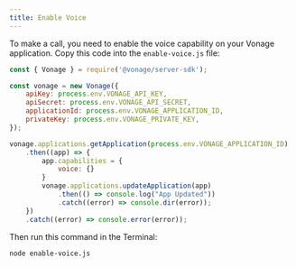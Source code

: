 ```yaml
---
title: Enable Voice
---
```


To make a call, you need to enable the voice capability on your Vonage application. Copy this code into the `enable-voice.js` file:

```js
const { Vonage } = require('@vonage/server-sdk');

const vonage = new Vonage({
    apiKey: process.env.VONAGE_API_KEY,
    apiSecret: process.env.VONAGE_API_SECRET,
    applicationId: process.env.VONAGE_APPLICATION_ID,
    privateKey: process.env.VONAGE_PRIVATE_KEY,
});

vonage.applications.getApplication(process.env.VONAGE_APPLICATION_ID)
    .then((app) => {
        app.capabilities = {
            voice: {}
        }
        vonage.applications.updateApplication(app)
            .then(() => console.log("App Updated"))
            .catch((error) => console.dir(error));
    })
    .catch((error) => console.error(error));
```

Then run this command in the Terminal:

```sh
node enable-voice.js
```

